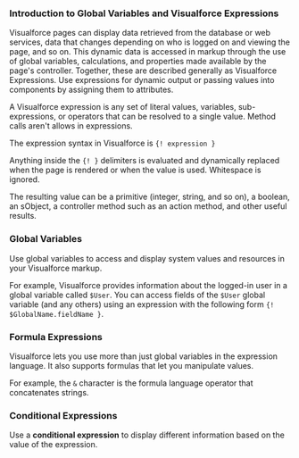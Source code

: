 ### Introduction to Global Variables and Visualforce Expressions
Visualforce pages can display data retrieved from the database or web services, data that changes depending on who is logged on and viewing the page, and so on. This dynamic data is accessed in markup through the use of global variables, calculations, and properties made available by the page's controller. Together, these are described generally as Visualforce Expressions. Use expressions for dynamic output or passing values into components by assigning them to attributes. 

A Visualforce expression is any set of literal values, variables, sub-expressions, or operators that can be resolved to a single value. Method calls aren't allows in expressions. 

The expression syntax in Visualforce is `{! expression }`

Anything inside the `{! }` delimiters is evaluated and dynamically replaced when the page is rendered or when the value is used. Whitespace is ignored. 

The resulting value can be a primitive (integer, string, and so on), a boolean, an sObject, a controller method such as an action method, and other useful results. 

### Global Variables
Use global variables to access and display system values and resources in your Visualforce markup. 

For example, Visualforce provides information about the logged-in user in a global variable called `$User`. You can access fields of the `$User` global variable (and any others) using an expression with the following form `{! $GlobalName.fieldName }`.

### Formula Expressions
Visualforce lets you use more than just global variables in the expression language. It also supports formulas that let you manipulate values. 

For example, the `&` character is the formula language operator that concatenates strings.

### Conditional Expressions
Use a **conditional expression** to display different information based on the value of the expression. 

